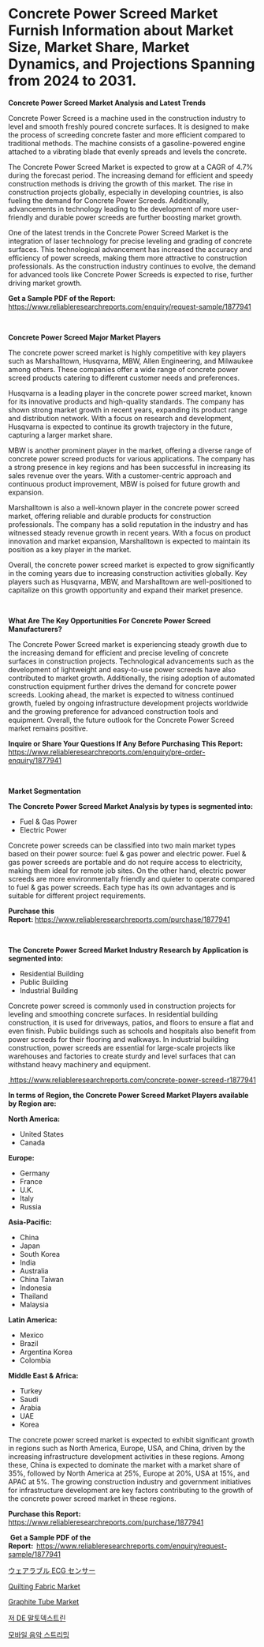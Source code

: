 <p><h1>Concrete Power Screed Market Furnish Information about Market Size, Market Share, Market Dynamics, and Projections Spanning from 2024 to 2031.</h1></p><p><strong>Concrete Power Screed Market Analysis and Latest Trends</strong></p>
<p><p>Concrete Power Screed is a machine used in the construction industry to level and smooth freshly poured concrete surfaces. It is designed to make the process of screeding concrete faster and more efficient compared to traditional methods. The machine consists of a gasoline-powered engine attached to a vibrating blade that evenly spreads and levels the concrete.</p><p>The Concrete Power Screed Market is expected to grow at a CAGR of 4.7% during the forecast period. The increasing demand for efficient and speedy construction methods is driving the growth of this market. The rise in construction projects globally, especially in developing countries, is also fueling the demand for Concrete Power Screeds. Additionally, advancements in technology leading to the development of more user-friendly and durable power screeds are further boosting market growth.</p><p>One of the latest trends in the Concrete Power Screed Market is the integration of laser technology for precise leveling and grading of concrete surfaces. This technological advancement has increased the accuracy and efficiency of power screeds, making them more attractive to construction professionals. As the construction industry continues to evolve, the demand for advanced tools like Concrete Power Screeds is expected to rise, further driving market growth.</p></p>
<p><strong>Get a Sample PDF of the Report:&nbsp;</strong> <a href="https://www.reliableresearchreports.com/enquiry/request-sample/1877941">https://www.reliableresearchreports.com/enquiry/request-sample/1877941</a></p>
<p>&nbsp;</p>
<p><strong>Concrete Power Screed Major Market Players</strong></p>
<p><p>The concrete power screed market is highly competitive with key players such as Marshalltown, Husqvarna, MBW, Allen Engineering, and Milwaukee among others. These companies offer a wide range of concrete power screed products catering to different customer needs and preferences.</p><p>Husqvarna is a leading player in the concrete power screed market, known for its innovative products and high-quality standards. The company has shown strong market growth in recent years, expanding its product range and distribution network. With a focus on research and development, Husqvarna is expected to continue its growth trajectory in the future, capturing a larger market share.</p><p>MBW is another prominent player in the market, offering a diverse range of concrete power screed products for various applications. The company has a strong presence in key regions and has been successful in increasing its sales revenue over the years. With a customer-centric approach and continuous product improvement, MBW is poised for future growth and expansion.</p><p>Marshalltown is also a well-known player in the concrete power screed market, offering reliable and durable products for construction professionals. The company has a solid reputation in the industry and has witnessed steady revenue growth in recent years. With a focus on product innovation and market expansion, Marshalltown is expected to maintain its position as a key player in the market.</p><p>Overall, the concrete power screed market is expected to grow significantly in the coming years due to increasing construction activities globally. Key players such as Husqvarna, MBW, and Marshalltown are well-positioned to capitalize on this growth opportunity and expand their market presence.</p></p>
<p>&nbsp;</p>
<p><strong>What Are The Key Opportunities For Concrete Power Screed Manufacturers?</strong></p>
<p><p>The Concrete Power Screed market is experiencing steady growth due to the increasing demand for efficient and precise leveling of concrete surfaces in construction projects. Technological advancements such as the development of lightweight and easy-to-use power screeds have also contributed to market growth. Additionally, the rising adoption of automated construction equipment further drives the demand for concrete power screeds. Looking ahead, the market is expected to witness continued growth, fueled by ongoing infrastructure development projects worldwide and the growing preference for advanced construction tools and equipment. Overall, the future outlook for the Concrete Power Screed market remains positive.</p></p>
<p><strong>Inquire or Share Your Questions If Any Before Purchasing This Report:</strong> <a href="https://www.reliableresearchreports.com/enquiry/pre-order-enquiry/1877941">https://www.reliableresearchreports.com/enquiry/pre-order-enquiry/1877941</a></p>
<p>&nbsp;</p>
<p><strong>Market Segmentation</strong></p>
<p><strong>The Concrete Power Screed Market Analysis by types is segmented into:</strong></p>
<p><ul><li>Fuel & Gas Power</li><li>Electric Power</li></ul></p>
<p><p>Concrete power screeds can be classified into two main market types based on their power source: fuel & gas power and electric power. Fuel & gas power screeds are portable and do not require access to electricity, making them ideal for remote job sites. On the other hand, electric power screeds are more environmentally friendly and quieter to operate compared to fuel & gas power screeds. Each type has its own advantages and is suitable for different project requirements.</p></p>
<p><strong>Purchase this Report:&nbsp;</strong><a href="https://www.reliableresearchreports.com/purchase/1877941">https://www.reliableresearchreports.com/purchase/1877941</a></p>
<p>&nbsp;</p>
<p><strong>The Concrete Power Screed Market Industry Research by Application is segmented into:</strong></p>
<p><ul><li>Residential Building</li><li>Public Building</li><li>Industrial Building</li></ul></p>
<p><p>Concrete power screed is commonly used in construction projects for leveling and smoothing concrete surfaces. In residential building construction, it is used for driveways, patios, and floors to ensure a flat and even finish. Public buildings such as schools and hospitals also benefit from power screeds for their flooring and walkways. In industrial building construction, power screeds are essential for large-scale projects like warehouses and factories to create sturdy and level surfaces that can withstand heavy machinery and equipment.</p></p>
<p><a href="https://www.reliableresearchreports.com/concrete-power-screed-r1877941">&nbsp;https://www.reliableresearchreports.com/concrete-power-screed-r1877941</a></p>
<p><strong>In terms of Region, the Concrete Power Screed Market Players available by Region are:</strong></p>
<p>
    <p> <strong> North America: </strong>
        <ul>
            <li>United States</li>
            <li>Canada</li>
        </ul>
        </p> 
    <p> <strong> Europe: </strong>
        <ul>
            <li>Germany</li>
            <li>France</li>
            <li>U.K.</li>
            <li>Italy</li>
            <li>Russia</li>
        </ul>
        </p> 
    <p> <strong> Asia-Pacific: </strong>
        <ul>
            <li>China</li>
            <li>Japan</li>
            <li>South Korea</li>
            <li>India</li>
            <li>Australia</li>
            <li>China Taiwan</li>
            <li>Indonesia</li>
            <li>Thailand</li>
            <li>Malaysia</li>
        </ul>
        </p> 
    <p> <strong> Latin America: </strong>
        <ul>
            <li>Mexico</li>
            <li>Brazil</li>
            <li>Argentina Korea</li>
            <li>Colombia</li>
        </ul>
        </p> 
    <p> <strong> Middle East & Africa: </strong>
        <ul>
            <li>Turkey</li>
            <li>Saudi</li>
            <li>Arabia</li>
            <li>UAE</li>
            <li>Korea</li>
        </ul>
    </p>
    </p>
<p><p>The concrete power screed market is expected to exhibit significant growth in regions such as North America, Europe, USA, and China, driven by the increasing infrastructure development activities in these regions. Among these, China is expected to dominate the market with a market share of 35%, followed by North America at 25%, Europe at 20%, USA at 15%, and APAC at 5%. The growing construction industry and government initiatives for infrastructure development are key factors contributing to the growth of the concrete power screed market in these regions.</p></p>
<p><strong>Purchase this Report: </strong><a href="https://www.reliableresearchreports.com/purchase/1877941">https://www.reliableresearchreports.com/purchase/1877941</a></p>
<p>&nbsp;<strong>Get a Sample PDF of the Report:&nbsp;&nbsp;</strong><a href="https://www.reliableresearchreports.com/enquiry/request-sample/1877941">https://www.reliableresearchreports.com/enquiry/request-sample/1877941</a></p>
<p><strong></strong></p>
<p><p><a href="https://github.com/oafhukehf4709715/Market-Research-Report-List-1/blob/main/766621938025.md">ウェアラブル ECG センサー</a></p><p><a href="https://issuu.com/reportprime-2/docs/quilting-fabric-market-size-2030.pptx">Quilting Fabric Market</a></p><p><a href="https://issuu.com/reportprime-2/docs/graphite-tube-market-size-2030.pptx">Graphite Tube Market</a></p><p><a href="https://github.com/JackieFauhey9089475/Market-Research-Report-List-1/blob/main/759429434098.md">저 DE 말토덱스트린</a></p><p><a href="https://github.com/chupp85/Market-Research-Report-List-1/blob/main/940140334099.md">모바일 음악 스트리밍</a></p></p>